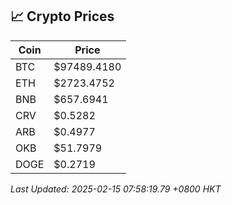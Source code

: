 ## 📈 Crypto Prices

| Coin | Price |
| ---- | ----- |
| BTC | $97489.4180 |
| ETH | $2723.4752 |
| BNB | $657.6941 |
| CRV | $0.5282 |
| ARB | $0.4977 |
| OKB | $51.7979 |
| DOGE | $0.2719 |

_Last Updated: 2025-02-15 07:58:19.79 +0800 HKT_